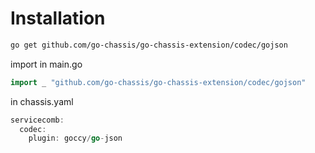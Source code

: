 # Installation
```sh
go get github.com/go-chassis/go-chassis-extension/codec/gojson
```
import in main.go

```go
import _ "github.com/go-chassis/go-chassis-extension/codec/gojson"
```

in chassis.yaml
```go
servicecomb:
  codec:
    plugin: goccy/go-json
```
